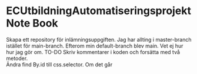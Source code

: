 # ECUtbildningAutomatiseringsprojekt Note Book
Skapa ett repository för inlämningsuppgiften. 
Jag har allting i master-branch istället för main-branch. Efterom min default-branch blev main. Vet ej hur hur jag gör om.
TO-DO Skriv kommentarer i koden och forsätta med två metoder.  
Ändra find By.id till css.selector. Om det går
